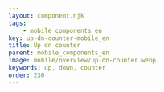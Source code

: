 ```yaml
---
layout: component.njk
tags: 
    - mobile_components_en
key: up-dn-counter-mobile_en
title: Up dn counter
parent: mobile_components_en
image: mobile/overview/up-dn-counter.webp
keywords: up, down, counter
order: 230
---
```

